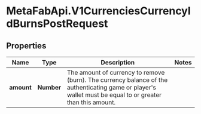 # MetaFabApi.V1CurrenciesCurrencyIdBurnsPostRequest

## Properties

Name | Type | Description | Notes
------------ | ------------- | ------------- | -------------
**amount** | **Number** | The amount of currency to remove (burn). The currency balance of the authenticating game or player&#39;s wallet must be equal to or greater than this amount. | 


